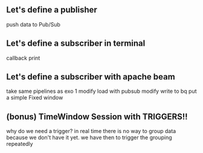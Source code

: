 ## Let's define a publisher
push data to Pub/Sub

## Let's define a subscriber in terminal
callback print

## Let's define a subscriber with apache beam
take same pipelines as exo 1
modify load with pubsub
modify write to bq
put a simple  Fixed window

## (bonus) TimeWindow Session with TRIGGERS!!
why do we need a trigger?
in real time there is no way to group data because we don't have it yet. we have then to trigger the grouping repeatedly
